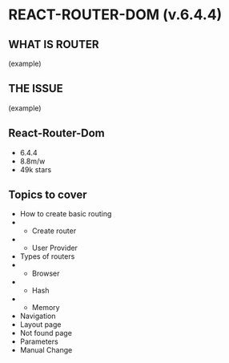 # REACT-ROUTER-DOM (v.6.4.4)

## WHAT IS ROUTER

(example)

## THE ISSUE

(example)

## React-Router-Dom

- 6.4.4
- 8.8m/w
- 49k stars

## Topics to cover

- How to create basic routing
- - Create router
- - User Provider
- Types of routers
- - Browser
- - Hash
- - Memory
- Navigation
- Layout page
- Not found page
- Parameters
- Manual Change
